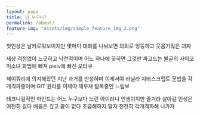 ```yaml
---
layout: page
title: 넌 누구니?
permalink: /about/
feature-img: "assets/img/sample_feature_img_2.png"
---
```


첫인상은 날카로워보이지만
몇마디 대화를 나눠보면
의외로 엉뚱하고 웃음기많은 괴짜

세상 걱정없이 느긋하고 낙천적이며
어느 하나에 꽂히면 그것만 파고드는
불굴의 사이코 
미소녀 화법에 빠져 pixiv에 빠진 오타쿠

제이쿼리에 의지해왔던 지난 과거를 반성하며 
이제서야 바닐라 자바스크립트 문법을 각개격파중이며
GIT 원리를 이제야 깨우쳐 탐독중인 느림보

테크니컬적인 마인드는 어느 누구보다 느린
아이러니 인생이지만 
즐겨라
살아갈 인생은 여전히 길다
배움은 깊고 끝이 없다
조급해하지 말자
천천히 각개격파해 나가자

